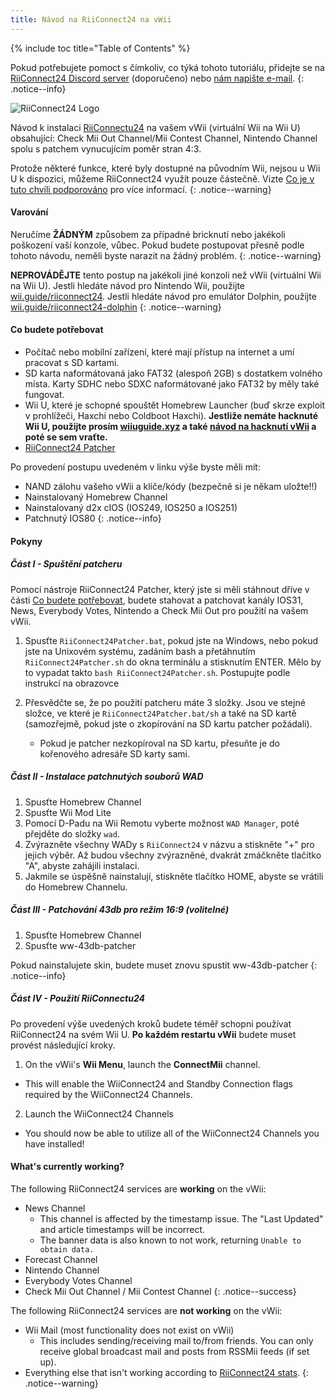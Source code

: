 ```yaml
---
title: Návod na RiiConnect24 na vWii
---
```


{% include toc title="Table of Contents" %}

Pokud potřebujete pomoct s čímkoliv, co týká tohoto tutoriálu, přidejte se na [RiiConnect24 Discord server](https://discord.gg/rc24) (doporučeno) nebo [nám napište e-mail](mailto:support@riiconnect24.net).
{: .notice--info}

![RiiConnect24 Logo](/images/WiiRC24Logo.jpg)

Návod k instalaci [RiiConnectu24](https://rc24.xyz) na vašem vWii (virtuální Wii na Wii U) obsahující: Check Mii Out Channel/Mii Contest Channel, Nintendo Channel spolu s patchem vynucujícím poměr stran 4:3.

Protože některé funkce, které byly dostupné na původním Wii, nejsou u Wii U k dispozici, můžeme RiiConnect24 využít pouze částečně. Vizte [Co je v tuto chvíli podporováno](#whats-currently-working) pro více informací.
{: .notice--warning}

#### Varování

Neručíme **ŽÁDNÝM** způsobem za případné bricknutí nebo jakékoli poškození vaší konzole, vůbec. Pokud budete postupovat přesně podle tohoto návodu, neměli byste narazit na žádný problém.
{: .notice--warning}

**NEPROVÁDĚJTE** tento postup na jakékoli jiné konzoli než vWii (virtuální Wii na Wii U). Jestli hledáte návod pro Nintendo Wii, použijte [wii.guide/riiconnect24](riiconnect24). Jestli hledáte návod pro emulátor Dolphin, použijte [wii.guide/riiconnect24-dolphin](/riiconnect24-dolphin)
{: .notice--warning}

#### Co budete potřebovat

* Počítač nebo mobilní zařízení, které mají přístup na internet a umí pracovat s SD kartami.
* SD karta naformátovaná jako FAT32 (alespoň 2GB) s dostatkem volného místa. Karty SDHC nebo SDXC naformátované jako FAT32 by měly také fungovat.
* Wii U, které je schopné spouštět Homebrew Launcher (buď skrze exploit v prohlížeči, Haxchi nebo Coldboot Haxchi). **Jestliže nemáte hacknuté Wii U, použijte prosím [wiiuguide.xyz](https://wiiuguide.xyz) a také [návod na hacknutí vWii](https://wiiuguide.xyz/#/vwii-modding) a poté se sem vraťte.**
* [RiiConnect24 Patcher](https://github.com/RiiConnect24/RiiConnect24-Patcher/releases)

Po provedení postupu uvedeném v linku výše byste měli mít:
* NAND zálohu vašeho vWii a klíče/kódy (bezpečně si je někam uložte!!)
* Nainstalovaný Homebrew Channel
* Nainstalovaný d2x cIOS (IOS249, IOS250 a IOS251)
* Patchnutý IOS80
{: .notice--info}

#### Pokyny

##### Část I - Spuštění patcheru

Pomocí nástroje RiiConnect24 Patcher, který jste si měli stáhnout dříve v části [Co budete potřebovat](#what-you-need), budete stahovat a patchovat kanály IOS31, News, Everybody Votes, Nintendo a Check Mii Out pro použití na vašem vWii.

1. Spusťte `RiiConnect24Patcher.bat`, pokud jste na Windows, nebo pokud jste na Unixovém systému, zadáním bash a přetáhnutím `RiiConnect24Patcher.sh` do okna terminálu a stisknutím ENTER. Mělo by to vypadat takto `bash RiiConnect24Patcher.sh`. Postupujte podle instrukcí na obrazovce

2. Přesvědčte se, že po použití patcheru máte 3 složky. Jsou ve stejné složce, ve které je `RiiConnect24Patcher.bat/sh` a také na SD kartě (samozřejmě, pokud jste o zkopírování na SD kartu patcher požádali).
   - Pokud je patcher nezkopíroval na SD kartu, přesuňte je do kořenového adresáře SD karty sami.

##### Část II - Instalace patchnutých souborů WAD

1. Spusťte Homebrew Channel
2. Spusťte Wii Mod Lite
3. Pomocí D-Padu na Wii Remotu vyberte možnost `WAD Manager`, poté přejděte do složky `wad`.
4. Zvýrazněte všechny WADy s `RiiConnect24` v názvu a stiskněte "+" pro jejich výběr. Až budou všechny zvýrazněné, dvakrát zmáčkněte tlačítko "A", abyste zahájili instalaci.
5. Jakmile se úspěšně nainstalují, stiskněte tlačítko HOME, abyste se vrátili do Homebrew Channelu.

##### Část III - Patchování 43db pro režim 16:9 (volitelné)

1. Spusťte Homebrew Channel
2. Spusťte ww-43db-patcher

Pokud nainstalujete skin, budete muset znovu spustit ww-43db-patcher
{: .notice--info}

##### Část IV - Použití RiiConnectu24

Po provedení výše uvedených kroků budete téměř schopni používat RiiConnect24 na svém Wii U. **Po každém restartu vWii** budete muset provést následující kroky.

1. On the vWii's **Wii Menu**, launch the **ConnectMii** channel.
* This will enable the WiiConnect24 and Standby Connection flags required by the WiiConnect24 Channels.
2. Launch the WiiConnect24 Channels
* You should now be able to utilize all of the WiiConnect24 Channels you have installed!

#### What's currently working?
The following RiiConnect24 services are **working** on the vWii:
* News Channel
    * This channel is affected by the timestamp issue. The "Last Updated" and article timestamps will be incorrect.
    * The banner data is also known to not work, returning `Unable to obtain data.`
* Forecast Channel
* Nintendo Channel
* Everybody Votes Channel
* Check Mii Out Channel / Mii Contest Channel
{: .notice--success}

The following RiiConnect24 services are **not working** on the vWii:
* Wii Mail (most functionality does not exist on vWii)
    * This includes sending/receiving mail to/from friends. You can only receive global broadcast mail and posts from RSSMii feeds (if set up).
* Everything else that isn't working according to [RiiConnect24 stats](https://rc24.xyz/stats/index.html).
{: .notice--warning}
